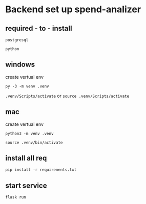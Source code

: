 # Backend set up spend-analizer

## required - to - install 

`postgresql`

`python`

## windows 
create vertual env

```py -3 -m venv .venv```

```.venv/Scripts/activate``` or ```source .venv/Scripts/activate```

## mac 

create vertual env

```python3 -m venv .venv```

```source .venv/bin/activate```

## install all req

```pip install -r requirements.txt```

## start service

```flask run```

